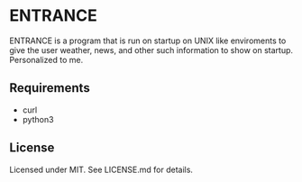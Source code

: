 # ENTRANCE

ENTRANCE is a program that is run on startup on UNIX like enviroments to give
the user weather, news, and other such information to show on startup.
Personalized to me.

## Requirements

- curl
- python3


## License

Licensed under MIT. See LICENSE.md for details.
